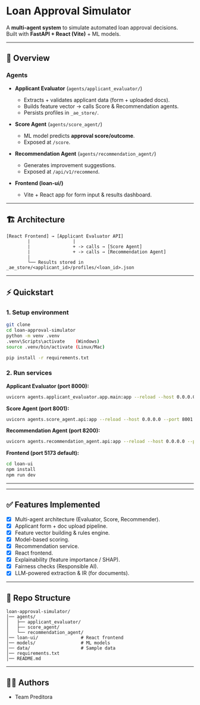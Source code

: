 
# Loan Approval Simulator

A **multi-agent system** to simulate automated loan approval decisions.  
Built with **FastAPI + React (Vite)** + ML models.  

---

## 🚀 Overview

### Agents
- **Applicant Evaluator** (`agents/applicant_evaluator/`)
  - Extracts + validates applicant data (form + uploaded docs).
  - Builds feature vector → calls Score & Recommendation agents.
  - Persists profiles in `_ae_store/`.

- **Score Agent** (`agents/score_agent/`)
  - ML model predicts **approval score/outcome**.
  - Exposed at `/score`.

- **Recommendation Agent** (`agents/recommendation_agent/`)
  - Generates improvement suggestions.
  - Exposed at `/api/v1/recommend`.

- **Frontend (loan-ui/)**
  - Vite + React app for form input & results dashboard.

---

## 🏗️ Architecture

```
[React Frontend] → [Applicant Evaluator API]
        |                |
        |                + -> calls → [Score Agent]
        |                + -> calls → [Recommendation Agent]
        |
        └── Results stored in _ae_store/<applicant_id>/profiles/<loan_id>.json
```

---

## ⚡ Quickstart 

### 1. Setup environment
```bash
git clone
cd loan-approval-simulator
python -m venv .venv
.venv\Scripts\activate    (Windows)
source .venv/bin/activate (Linux/Mac)

pip install -r requirements.txt
```

### 2. Run services

**Applicant Evaluator (port 8000):**
```bash
uvicorn agents.applicant_evaluator.app.main:app --reload --host 0.0.0.0 --port 8000
```

**Score Agent (port 8001):**
```bash
uvicorn agents.score_agent.api:app --reload --host 0.0.0.0 --port 8001
```

**Recommendation Agent (port 8200):**
```bash
uvicorn agents.recommendation_agent.api:app --reload --host 0.0.0.0 --port 8200
```

**Frontend (port 5173 default):**
```bash
cd loan-ui
npm install
npm run dev
```

---





---

## ✅ Features Implemented
- [x] Multi-agent architecture (Evaluator, Score, Recommender).
- [x] Applicant form + doc upload pipeline.
- [x] Feature vector building & rules engine.
- [x] Model-based scoring.
- [x] Recommendation service.
- [x] React frontend.
- [x] Explainability (feature importance / SHAP).
- [x] Fairness checks (Responsible AI).
- [x] LLM-powered extraction & IR (for documents).

---

## 📂 Repo Structure
```
loan-approval-simulator/
│── agents/
│   ├── applicant_evaluator/
│   ├── score_agent/
│   └── recommendation_agent/
│── loan-ui/                # React frontend
│── models/                 # ML models 
│── data/                   # Sample data
│── requirements.txt
│── README.md
```

---

## 🧑‍💻 Authors
- Team Preditora
